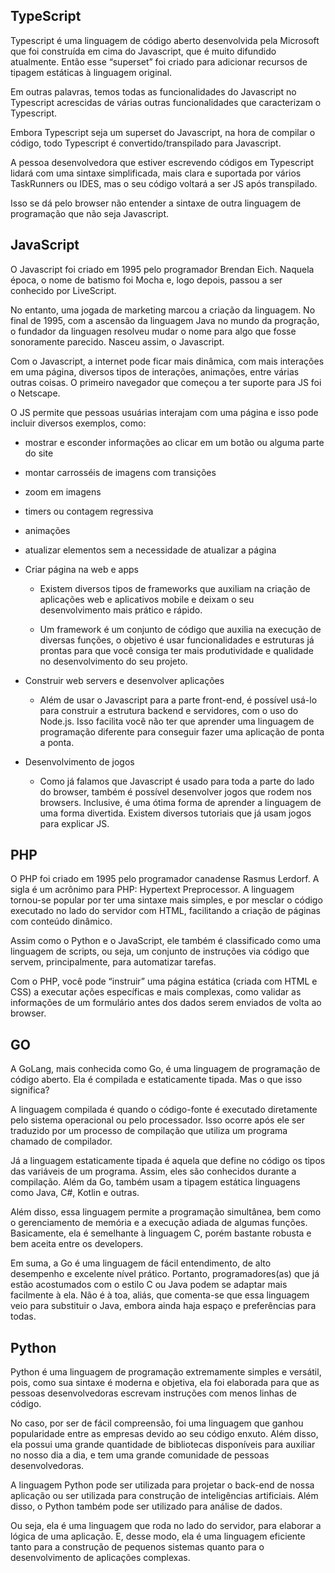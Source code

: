 ## TypeScript

Typescript é uma linguagem de código aberto desenvolvida pela Microsoft que foi construída em cima do Javascript, que é muito difundido atualmente. Então esse “superset” foi criado para adicionar recursos de tipagem estáticas à linguagem original.

Em outras palavras, temos todas as funcionalidades do Javascript no Typescript acrescidas de várias outras funcionalidades que caracterizam o Typescript.

Embora Typescript seja um superset do Javascript, na hora de compilar o código, todo Typescript é convertido/transpilado para Javascript.

A pessoa desenvolvedora que estiver escrevendo códigos em Typescript lidará com uma sintaxe simplificada, mais clara e suportada por vários TaskRunners ou IDES, mas o seu código voltará a ser JS após transpilado.

Isso se dá pelo browser não entender a sintaxe de outra linguagem de programação que não seja Javascript.

## JavaScript

O Javascript foi criado em 1995 pelo programador Brendan Eich. Naquela época, o nome de batismo foi Mocha e, logo depois, passou a ser conhecido por LiveScript. 

No entanto, uma jogada de marketing marcou a criação da linguagem. No final de 1995, com a ascensão da linguagem Java no mundo da progração, o fundador da linguagen resolveu mudar o nome para algo que fosse sonoramente parecido. Nasceu assim, o Javascript.

Com o Javascript, a internet pode ficar mais dinâmica, com mais interações em uma página, diversos tipos de interações, animações, entre várias outras coisas. O primeiro navegador que começou a ter suporte para JS foi o Netscape.

O JS permite que pessoas usuárias interajam com uma página e isso pode incluir diversos exemplos, como:

 - mostrar e esconder informações ao clicar em um botão ou alguma parte do site
- montar carrosséis de imagens com transições
- zoom em imagens
- timers ou contagem regressiva
- animações
- atualizar elementos sem a necessidade de atualizar a página
- Criar página na web e apps
   - Existem diversos tipos de frameworks que auxiliam na criação de aplicações web e aplicativos mobile e deixam o seu desenvolvimento mais prático e rápido. 

  - Um framework é um conjunto de código que auxilia na execução de diversas funções, o objetivo é usar funcionalidades e estruturas já prontas para que você consiga ter mais produtividade e qualidade no desenvolvimento do seu projeto. 

- Construir web servers e desenvolver aplicações
  - Além de usar o Javascript para a parte front-end, é possível usá-lo para construir a estrutura backend e servidores, com o uso do Node.js. Isso facilita você não ter que aprender uma linguagem de programação diferente para conseguir fazer uma aplicação de ponta a ponta. 

- Desenvolvimento de jogos
  - Como já falamos que Javascript é usado para toda a parte do lado do browser, também é possível desenvolver jogos que rodem nos browsers. Inclusive, é uma ótima forma de aprender a linguagem de uma forma divertida. Existem diversos tutoriais que já usam jogos para explicar JS. 

## PHP

O PHP foi criado em 1995 pelo programador canadense Rasmus Lerdorf. A sigla é um acrônimo para PHP: Hypertext Preprocessor. A linguagem tornou-se popular por ter uma sintaxe mais simples, e por mesclar o código executado no lado do servidor com HTML, facilitando a criação de páginas com conteúdo dinâmico.

Assim como o Python e o JavaScript, ele também é classificado como uma linguagem de scripts, ou seja, um conjunto de instruções via código que servem, principalmente, para automatizar tarefas.

Com o PHP, você pode “instruir” uma página estática (criada com HTML e CSS) a executar ações específicas e mais complexas, como validar as informações de um formulário antes dos dados serem enviados de volta ao browser.

## GO

A GoLang, mais conhecida como Go, é uma linguagem de programação de código aberto. Ela é compilada e estaticamente tipada. Mas o que isso significa? 

A linguagem compilada é quando o código-fonte é executado diretamente pelo sistema operacional ou pelo processador. Isso ocorre após ele ser traduzido por um processo de compilação que utiliza um programa chamado de compilador. 

Já a linguagem estaticamente tipada é aquela que define no código os tipos das variáveis de um programa. Assim, eles são conhecidos durante a compilação. Além da Go, também usam a tipagem estática linguagens como Java, C#, Kotlin e outras. 

Além disso, essa linguagem permite a programação simultânea, bem como o gerenciamento de memória e a execução adiada de algumas funções. Basicamente, ela é semelhante à linguagem C, porém bastante robusta e bem aceita entre os developers. 

Em suma, a Go é uma linguagem de fácil entendimento, de alto desempenho e excelente nível prático. Portanto, programadores(as) que já estão acostumados com o estilo C ou Java podem se adaptar mais facilmente à ela. Não é à toa, aliás, que comenta-se que essa linguagem veio para substituir o Java, embora ainda haja espaço e preferências para todas. 

## Python

Python é uma linguagem de programação extremamente simples e versátil, pois, como sua sintaxe é moderna e objetiva, ela foi elaborada para que as pessoas desenvolvedoras escrevam instruções com menos linhas de código. 

No caso, por ser de fácil compreensão, foi uma linguagem que ganhou popularidade entre as empresas devido ao seu código enxuto. Além disso, ela possui uma grande quantidade de bibliotecas disponíveis para auxiliar no nosso dia a dia, e tem uma grande comunidade de pessoas desenvolvedoras. 

A linguagem Python pode ser utilizada para projetar o back-end de nossa aplicação ou ser utilizada para construção de inteligências artificiais. Além disso, o Python também pode ser utilizado para análise de dados. 

Ou seja, ela é uma linguagem que roda no lado do servidor, para elaborar a lógica de uma aplicação. E, desse modo, ela é uma linguagem eficiente tanto para a construção de pequenos sistemas quanto para o desenvolvimento de aplicações complexas.
